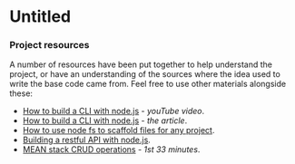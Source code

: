 # Untitled

### Project resources

A number of resources have been put together to help understand the project, or have an understanding of the sources where the idea used to write the base code came from. Feel free to use other materials alongside these:

* [How to build a CLI with node.js](https://youtu.be/s2h28p4s-Xs) - _youTube video_.
* [How to build a CLI with node.js](https://www.twilio.com/blog/how-to-build-a-cli-with-node-js) - _the article_.
* [How to use node fs to scaffold files for any project](https://youtu.be/U9lSmRBPqFY).
* [Building a restful API with node.js](https://academind.com/tutorials/building-a-restful-api-with-nodejs/).
* [MEAN stack CRUD operations](https://youtu.be/UYh6EvpQquw) - _1st 33 minutes_.

